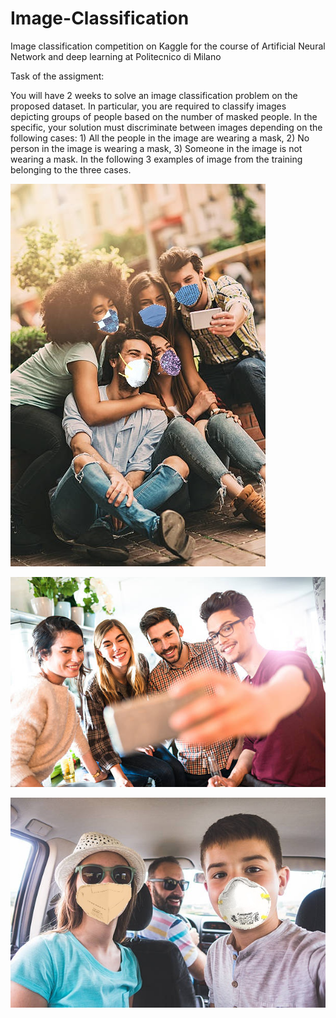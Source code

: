 # Image-Classification
Image classification competition on Kaggle for the course of Artificial Neural Network and deep learning at Politecnico di Milano

Task of the assigment: 

You will have 2 weeks to solve an image classification problem on the proposed dataset. In particular, you are required to classify images depicting groups of people based on the number of masked people. In the specific, your solution must discriminate between images depending on the following cases: 1) All the people in the image are wearing a mask, 2) No person in the image is wearing a mask, 3) Someone in the image is not wearing a mask. In the following 3 examples of image from the training belonging to the three cases.

![alt text](https://github.com/davelaffi/Image-Classification/blob/main/readmeImages/immagine3.jpg?raw=true)

![alt text](https://github.com/davelaffi/Image-Classification/blob/main/readmeImages/immagine1.jpg?raw=true)

![alt text](https://github.com/davelaffi/Image-Classification/blob/main/readmeImages/immagine2.jpg?raw=true)
